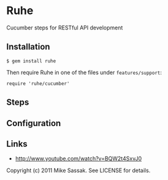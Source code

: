 # Ruhe

Cucumber steps for RESTful API development


## Installation

    $ gem install ruhe

Then require Ruhe in one of the files under `features/support`:

    require 'ruhe/cucumber'


## Steps


## Configuration


## Links

* http://www.youtube.com/watch?v=BQW2t4SxvJ0

Copyright (c) 2011 Mike Sassak. See LICENSE for details.
